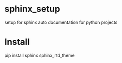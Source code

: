 # sphinx_setup
setup for sphinx auto documentation for python projects

# Install

pip install sphinx sphinx_rtd_theme
